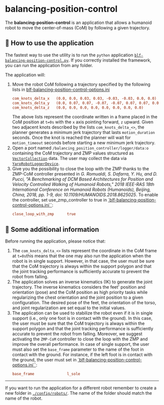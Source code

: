 # balancing-position-control
The **balancing-position-control** is an application that allows a humanoid robot to move the
center-of-mass (CoM) by following a given trajectory.

## 🏃 How to use the application
The fastest way to use the utility is to run the `python` application
[`blf-balancing-position-control.py`](./script/blf-balancing-position-control.py).
If you correctly installed the framework, you can run the application from any folder.

The application will:
1. Move the robot CoM following a trajectory specified by the following lists in
   [blf-balancing-position-control-options.ini](./config/robots/ergoCubGazeboV1/blf-balancing-position-control-options.ini)
   ```ini
   com_knots_delta_x   (0.0, 0.0, 0.03, 0.03, -0.03, -0.03, 0.0, 0.0)
   com_knots_delta_y   (0.0, 0.07, 0.07, -0.07, -0.07, 0.07, 0.07, 0.0)
   com_knots_delta_z   (0.0, 0.0, 0.0, 0.0, 0.0, 0.0, 0.0, 0.0)
   ```
   The above lists represent the coordinate written in a frame placed in the CoM position at `t=0s`
   with the `x` axis pointing forward, `z` upward.
   Given two adjacent knots described by the lists `com_knots_delta_<>`, the planner generates a
   minimum jerk trajectory that lasts `motion_duration` seconds. Once the knot is reached the planner
   will wait for `motion_timeout` seconds before starting a new minimum jerk trajectory.
2. Open a port named `/balancing_position_controller/logger/data:o` containing the CoM trajectory and ZMP
   values structured as
   [`VectorCollection`](../../src/YarpUtilities/thrifts/BipedalLocomotion/YarpUtilities/VectorsCollection.thrift)
   data. The user may collect the data via [`YarpRobotLoggerDevice`](../../devices/YarpRobotLoggerDevice).
3. Give you the possibility to close the loop with the ZMP thanks to the ZMP-CoM controller
   presented in _G. Romualdi, S. Dafarra, Y. Hu, and D. Pucci, "A Benchmarking of DCM Based
   Architectures for Position and Velocity Controlled Walking of Humanoid Robots," 2018 IEEE-RAS
   18th International Conference on Humanoid Robots (Humanoids), Beijing, China, 2018, pp. 1-9, doi:
   10.1109/HUMANOIDS.2018.8625025_. To enable the controller, set use_zmp_controller to true in
   [`blf-balancing-position-control-options.ini``](./config/robots/ergoCubGazeboV1/blf-balancing-position-control-options.ini):
   ```ini
   close_loop_with_zmp      true
   ```

## 📝 Some additional information
Before running the application, please notice that:
1. The `com_knots_delta_<>` lists represent the coordinate in the CoM frame at `t=0s`this means
   that the one may also run the application when the robot is in single support. However, in that
   case, the user must be sure that the CoM trajectory is always within the support polygon and that
   the joint tracking performance is sufficiently accurate to prevent the robot from falling.
2. The application solves an inverse kinematics (IK) to generate the joint trajectory. The inverse
   kinematics considers the feet' position and orientation (pose) and the CoM position as high
   priority tasks while regularizing the chest orientation and the joint position to a given
   configuration. The desired pose of the feet, the orientation of the torso, and joint regularization
   are set equal to the initial values.
3. The application can be used to stabilize the robot even if it is in single support
   (i.e., only one foot is in contact with the ground). In this case, the user must be
   sure that the CoM trajectory is always within the support polygon and that the joint tracking
   performance is sufficiently accurate to prevent the robot from falling. Moreover, we suggest
   activating the `ZMP-CoM` controller to close the loop with the ZMP and improve the overall
   performance. In case of single support, the user must also set the `base_frame` parameter to the
   name of the foot in contact with the ground. For instance, if the left foot is in contact with
   the ground, the user must set in
   [`blf-balancing-position-control-options.ini``](./config/robots/ergoCubGazeboV1/blf-balancing-position-control-options.ini):
   ```ini
   base_frame               l_sole
   ```

---

If you want to run the application for a different robot remember to create a new folder in
[`./config/robots/`](./config/robots). The name of the folder should match the name of the robot.
